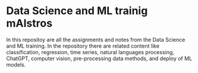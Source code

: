 # Data Science and ML trainig mAIstros

In this repositoy are all the assignments and notes from the Data Science and ML training. In the repository there are related content like classification, regression, time series, natural languages processing, ChatGPT, computer vision, pre-processing data methods, and deploy of ML models.
